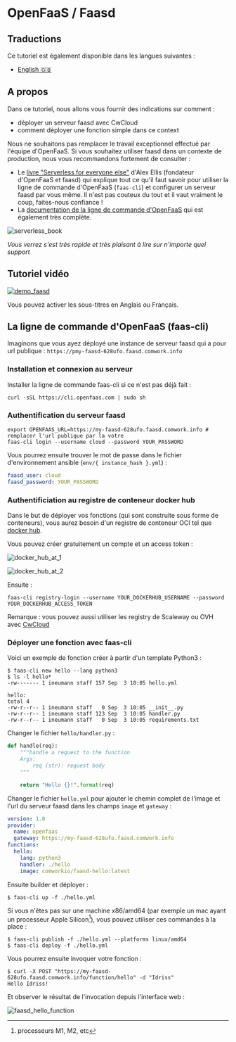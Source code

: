 # OpenFaaS / Faasd

## Traductions

Ce tutoriel est également disponible dans les langues suivantes :
* [English 🇬🇧](../../faasd.md)

## A propos

Dans ce tutoriel, nous allons vous fournir des indications sur comment :
* déployer un serveur faasd avec CwCloud
* comment déployer une fonction simple dans ce context

Nous ne souhaitons pas remplacer le travail exceptionnel effectué par l'équipe d'OpenFaaS. Si vous souhaitez utiliser faasd dans un contexte de production, nous vous recommandons fortement de consulter :

* Le [livre "Serverless for everyone else"](https://openfaas.gumroad.com/l/serverless-for-everyone-else) d'Alex Ellis (fondateur d'OpenFaaS et faasd) qui explique tout ce qu'il faut savoir pour utiliser la ligne de commande d'OpenFaaS (`faas-cli`) et configurer un serveur faasd par vous même. Il n'est pas couteux du tout et il vaut vraiment le coup, faites-nous confiance !
* La [documentation de la ligne de commande d'OpenFaaS](https://docs.openfaas.com) qui est également très complète.

![serverless_book](../../../img/serverless_book.png)

_Vous verrez s'est très rapide et très plaisant à lire sur n'importe quel support_

## Tutoriel vidéo

[![demo_faasd](../../../img/demo_faasd.png)](https://youtu.be/ttwhWnbmfa8)

Vous pouvez activer les sous-titres en Anglais ou Français.

## La ligne de commande d'OpenFaaS (faas-cli)

Imaginons que vous ayez déployé une instance de serveur faasd qui a pour url publique : `https://pmy-faasd-628ufo.faasd.comwork.info`

### Installation et connexion au serveur

Installer la ligne de commande faas-cli si ce n'est pas déjà fait :

```shell
curl -sSL https://cli.openfaas.com | sudo sh
```

### Authentification du serveur faasd

```shell
export OPENFAAS_URL=https://my-faasd-628ufo.faasd.comwork.info # remplacer l'url publique par la votre
faas-cli login --username cloud --password YOUR_PASSWORD
```

Vous pourrez ensuite trouver le mot de passe dans le fichier d'environnement ansible (`env/{ instance_hash }.yml`) :

```yaml
faasd_user: cloud
faasd_password: YOUR_PASSWORD
```

### Authentificiation au registre de conteneur docker hub

Dans le but de déployer vos fonctions (qui sont construite sous forme de conteneurs), vous aurez besoin d'un registre de conteneur OCI tel que [docker hub](https://hub.docker.com).

Vous pouvez créer gratuitement un compte et un access token :

![docker_hub_at_1](../../../img/docker_hub_at_1.png)

![docker_hub_at_2](../../../img/docker_hub_at_2.png)

Ensuite :

```shell
faas-cli registry-login --username YOUR_DOCKERHUB_USERNAME --password YOUR_DOCKERHUB_ACCESS_TOKEN
```

Remarque : vous pouvez aussi utiliser les registry de Scaleway ou OVH avec [CwCloud](../../../storage.md)

### Déployer une fonction avec faas-cli

Voici un exemple de fonction créer à partir d'un template Python3 :

```shell
$ faas-cli new hello --lang python3
$ ls -l hello*
-rw------- 1 ineumann staff 157 Sep  3 10:05 hello.yml

hello:
total 4
-rw-r--r-- 1 ineumann staff   0 Sep  3 10:05 __init__.py
-rw-r--r-- 1 ineumann staff 123 Sep  3 10:05 handler.py
-rw-r--r-- 1 ineumann staff   0 Sep  3 10:05 requirements.txt
```

Changer le fichier `hello/handler.py` :

```python
def handle(req):
    """handle a request to the function
    Args:
        req (str): request body
    """

    return "Hello {}!".format(req)
```

Changer le fichier `hello.yml` pour ajouter le chemin complet de l'image et l'url du serveur faasd dans les champs `image` et `gateway` :

```yaml
version: 1.0
provider:
  name: openfaas
  gateway: https://my-faasd-628ufo.faasd.comwork.info
functions:
  hello:
    lang: python3
    handler: ./hello
    image: comworkio/faasd-hello:latest
```

Ensuite builder et déployer :

```shell
$ faas-cli up -f ./hello.yml
```

Si vous n'êtes pas sur une machine x86/amd64 (par exemple un mac ayant un processeur Apple Silicon[^1]), vous pouvez utiliser ces commandes à la place :

```shell
$ faas-cli publish -f ./hello.yml --platforms linux/amd64
$ faas-cli deploy -f ./hello.yml
```

Vous pourrez ensuite invoquer votre fonction :

```shell
$ curl -X POST "https://my-faasd-628ufo.faasd.comwork.info/function/hello" -d "Idriss"
Hello Idriss!
```

Et observer le résultat de l'invocation depuis l'interface web :

![faasd_hello_function](../../../img/faasd_hello_function.png)

[^1]: processeurs M1, M2, etc
